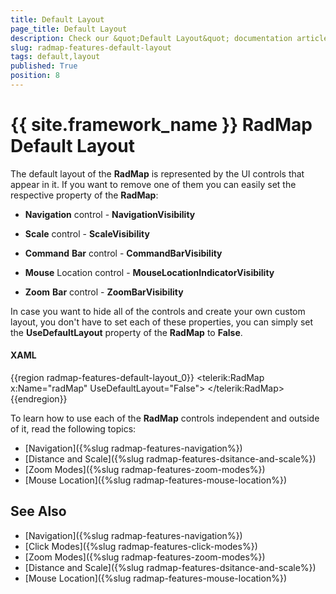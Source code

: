 ```yaml
---
title: Default Layout
page_title: Default Layout
description: Check our &quot;Default Layout&quot; documentation article for the RadMap {{ site.framework_name }} control.
slug: radmap-features-default-layout
tags: default,layout
published: True
position: 8
---
```


# {{ site.framework_name }} RadMap Default Layout

The default layout of the __RadMap__ is represented by the UI controls that appear in it. If you want to remove one of them you can easily set the respective property of the __RadMap__:

* __Navigation__ control - __NavigationVisibility__

* __Scale__ control - __ScaleVisibility__

* __Command__ __Bar__ control - __CommandBarVisibility__

* __Mouse__ Location control - __MouseLocationIndicatorVisibility__

* __Zoom__ __Bar__ control - __ZoomBarVisibility__

In case you want to hide all of the controls and create your own custom layout, you don't have to set each of these properties, you can simply set the __UseDefaultLayout__ property of the __RadMap__ to __False__.

#### __XAML__
{{region radmap-features-default-layout_0}}
	<telerik:RadMap x:Name="radMap"
	                UseDefaultLayout="False">
	</telerik:RadMap>
{{endregion}}

To learn how to use each of the __RadMap__ controls independent and outside of it, read the following topics:

* [Navigation]({%slug radmap-features-navigation%})
* [Distance and Scale]({%slug radmap-features-dsitance-and-scale%})
* [Zoom Modes]({%slug radmap-features-zoom-modes%})
* [Mouse Location]({%slug radmap-features-mouse-location%})

## See Also
 * [Navigation]({%slug radmap-features-navigation%})
 * [Click Modes]({%slug radmap-features-click-modes%})
 * [Zoom Modes]({%slug radmap-features-zoom-modes%})
 * [Distance and Scale]({%slug radmap-features-dsitance-and-scale%})
 * [Mouse Location]({%slug radmap-features-mouse-location%})